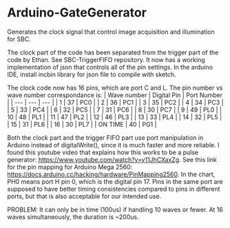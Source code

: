 
# Arduino-GateGenerator
Generates the clock signal that control image acquisition and illumination for SBC.

The clock part of the code has been separated from the trigger part of the code by Ethan. See SBC-TriggerFIFO repository. It now has a working implementation of json that controls all of the pin settings. In the arduino IDE, install incbin library for json file to compile with sketch.

The clock code now has 16 pins, which are port C and L. The pin number vs wave number correspondance is:
| Wave number | Digital Pin | Port Number |
| --- | --- | --- |
| 1 | 37 | PC0 |
| 2 | 36 | PC1 |
| 3 | 35 | PC2 |
| 4 | 34 | PC3 |
| 5 | 33 | PC4 |
| 6 | 32 | PC5 |
| 7 | 31 | PC6 |
| 8 | 30 | PC7 |
| 9 | 49 | PL0 |
| 10 | 48 | PL1 |
| 11 | 47 | PL2 |
| 12 | 46 | PL3 |
| 13 | 33 | PL4 |
| 14 | 32 | PL5 |
| 15 | 31 | PL6 |
| 16 | 30 | PL7 |
| ON TIME | 40 | PG1 |

Both the clock part and the trigger FIFO part use port manipulation in Arduino instead of digitalWrite(), since it is much faster and more reliable. I found this youtube video that explains how this works to be a pulse generator: https://www.youtube.com/watch?v=y11JhCXaxZg. See this link for the pin mapping for Arduino Mega 2560: https://docs.arduino.cc/hacking/hardware/PinMapping2560. In the chart, PH0 means port H pin 0, which is the digital pin 17. Pins in the same port are supposed to have better timing consistencies compared to pins in different ports, but that is also acceptable for our intended use.

PROBLEM: It can only be in time (100us) if handling 10 waves or fewer. At 16 waves simultaneously, the duration is ~200us.